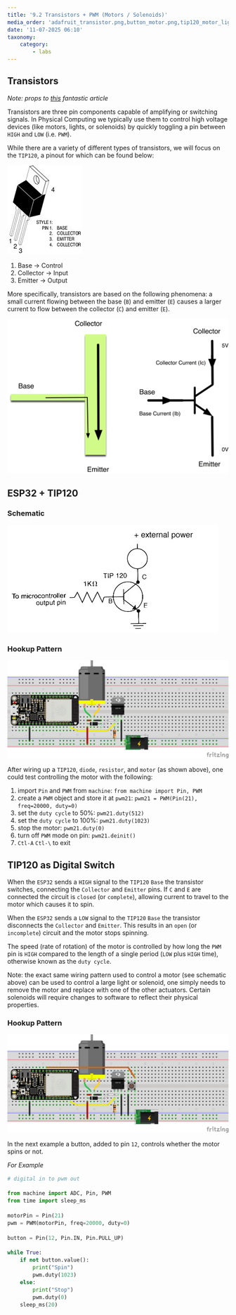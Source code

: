 ```yaml
---
title: '9.2 Transistors + PWM (Motors / Solenoids)'
media_order: 'adafruit_transistor.png,button_motor.png,tip120_motor_light_sol_schematic.jpg,tip120_pinout.jpg,mosfet_pwm_motor.png'
date: '11-07-2025 06:10'
taxonomy:
    category:
        - labs
---
```

## Transistors

*Note: props to [this](http://bildr.org/2011/03/high-power-control-with-arduino-and-tip120/) fantastic article*

Transistors are three pin components capable of amplifying or switching signals. In Physical Computing we typically use them to control high voltage devices (like motors, lights, or solenoids) by quickly toggling a pin between `HIGH` and `LOW` (i.e. `PWM`).

While there are a variety of different types of transistors, we will focus on the `TIP120`, a pinout for which can be found below:

![tip120_pinout](tip120_pinout.jpg "tip120 pinout")

1. Base -> Control
2. Collector -> Input
3. Emitter -> Output

More specifically, transistors are based on the following phenomena: a small current flowing between the base (`B`) and emitter (`E`) causes a larger current to flow between the collector (`C`) and emitter (`E`).

![adafruit_transistor](adafruit_transistor.png "adafruit transistor")

## ESP32 + TIP120

### Schematic

![tip120_motor_light_sol_schematic.jpg](tip120_motor_light_sol_schematic.jpg "tip120 motor light solenoid schematic")

### Hookup Pattern

![mosfet_pwm_motor](mosfet_pwm_motor.png "mosfet pwm motor")

After wiring up a `TIP120`, `diode`, `resistor`, and `motor` (as shown above), one could test controlling the motor with the following:

1. import `Pin` and `PWM` from `machine`: `from machine import Pin, PWM`
2. create a `PWM` object and store it at `pwm21`: `pwm21 = PWM(Pin(21), freq=20000, duty=0)`
3. set the `duty cycle` to 50%: `pwm21.duty(512)`
4. set the `duty cycle` to 100%: `pwm21.duty(1023)`
5. stop the motor: `pwm21.duty(0)`
6. turn off `PWM` mode on pin: `pwm21.deinit()`
7. `Ctl-A` `Ctl-\` to exit


## TIP120 as Digital Switch

When the `ESP32` sends a `HIGH` signal to the `TIP120` `Base` the transistor switches, connecting the `Collector` and `Emitter` pins. If `C` and `E` are connected the circuit is `closed` (or `complete`), allowing current to travel to the motor which causes it to spin.

When the `ESP32` sends a `LOW` signal to the `TIP120` `Base` the transistor disconnects the `Collector` and `Emitter`. This results in an `open` (or `incomplete`) circuit and the motor stops spinning.

The speed (rate of rotation) of the motor is controlled by how long the `PWM` pin is `HIGH` compared to the length of a single period (`LOW` plus `HIGH` time), otherwise known as the `duty cycle`.

Note: the exact same wiring pattern used to control a motor (see schematic above) can be used to control a large light or solenoid, one simply needs to remove the motor and replace with one of the other actuators. Certain solenoids will require changes to software to reflect their physical properties.

### Hookup Pattern

![button_motor.png](button_motor.png "button motor")

In the next example a button, added to pin `12`, controls whether the motor spins or not.

*For Example*
```python
# digital in to pwm out

from machine import ADC, Pin, PWM
from time import sleep_ms

motorPin = Pin(21)
pwm = PWM(motorPin, freq=20000, duty=0)

button = Pin(12, Pin.IN, Pin.PULL_UP)

while True:
    if not button.value():
        print("Spin")
        pwm.duty(1023)
    else:
        print("Stop")
        pwm.duty(0)
    sleep_ms(20)
```

